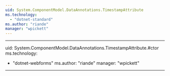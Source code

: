 ```yaml
---
uid: System.ComponentModel.DataAnnotations.TimestampAttribute
ms.technology: 
  - "dotnet-standard"
ms.author: "riande"
manager: "wpickett"
---
```


---
uid: System.ComponentModel.DataAnnotations.TimestampAttribute.#ctor
ms.technology: 
  - "dotnet-webforms"
ms.author: "riande"
manager: "wpickett"
---
